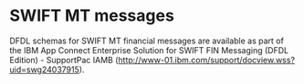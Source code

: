 # SWIFT MT messages

DFDL schemas for SWIFT MT financial messages are available as part of the IBM App Connect Enterprise Solution for SWIFT FIN Messaging (DFDL Edition) - SupportPac IAMB (http://www-01.ibm.com/support/docview.wss?uid=swg24037915). 

